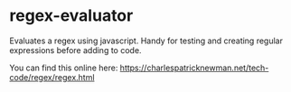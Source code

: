 # regex-evaluator
Evaluates a regex using javascript. Handy for testing and creating regular expressions before adding to code.

You can find this online here: https://charlespatricknewman.net/tech-code/regex/regex.html
